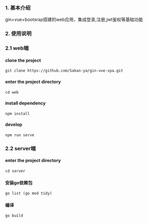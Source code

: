 ### 1. 基本介绍
  gin+vue+bootsrap搭建的web应用，集成登录,注册,jwt鉴权等基础功能
 
### 2. 使用说明
 ### 2.1 web端
   #### clone the project
    git clone https://github.com/Sakan-ya/gin-vue-spa.git

  #### enter the project directory
    cd web

  #### install dependency
    npm install

  #### develop
    npm run serve
    
 ### 2.2 server端
  #### enter the project directory
    cd server
    
  #### 安装go依赖包
    go list (go mod tidy)

  #### 编译
    go build
